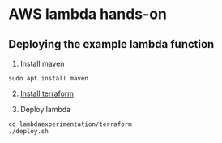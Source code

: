 # AWS lambda hands-on

## Deploying the example lambda function

1. Install maven

```
sudo apt install maven
```


2. [Install terraform](https://www.terraform.io/intro/getting-started/install.html)


3. Deploy lambda

```
cd lambdaexperimentation/terraform
./deploy.sh
```